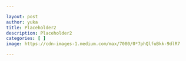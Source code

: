 ```yaml
---

layout: post
author: yuka
title: Placeholder2
description: Placeholder2
categories: [ ]
image: https://cdn-images-1.medium.com/max/7080/0*7phQlfuBkk-9dlR7

---
```


